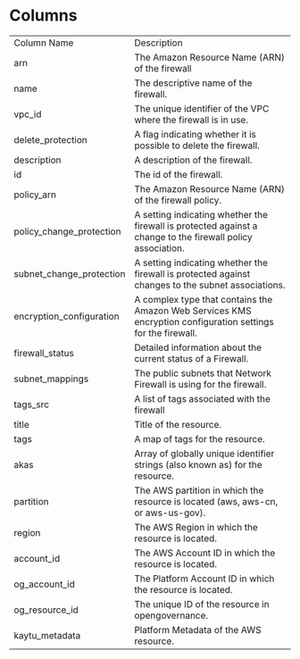 # Columns  

<table>
	<tr><td>Column Name</td><td>Description</td></tr>
	<tr><td>arn</td><td>The Amazon Resource Name (ARN) of the firewall</td></tr>
	<tr><td>name</td><td>The descriptive name of the firewall.</td></tr>
	<tr><td>vpc_id</td><td>The unique identifier of the VPC where the firewall is in use.</td></tr>
	<tr><td>delete_protection</td><td>A flag indicating whether it is possible to delete the firewall.</td></tr>
	<tr><td>description</td><td>A description of the firewall.</td></tr>
	<tr><td>id</td><td>The id of the firewall.</td></tr>
	<tr><td>policy_arn</td><td>The Amazon Resource Name (ARN) of the firewall policy.</td></tr>
	<tr><td>policy_change_protection</td><td>A setting indicating whether the firewall is protected against a change to the firewall policy association.</td></tr>
	<tr><td>subnet_change_protection</td><td>A setting indicating whether the firewall is protected against changes to the subnet associations.</td></tr>
	<tr><td>encryption_configuration</td><td>A complex type that contains the Amazon Web Services KMS encryption configuration settings for the firewall.</td></tr>
	<tr><td>firewall_status</td><td>Detailed information about the current status of a Firewall.</td></tr>
	<tr><td>subnet_mappings</td><td>The public subnets that Network Firewall is using for the firewall.</td></tr>
	<tr><td>tags_src</td><td>A list of tags associated with the firewall</td></tr>
	<tr><td>title</td><td>Title of the resource.</td></tr>
	<tr><td>tags</td><td>A map of tags for the resource.</td></tr>
	<tr><td>akas</td><td>Array of globally unique identifier strings (also known as) for the resource.</td></tr>
	<tr><td>partition</td><td>The AWS partition in which the resource is located (aws, aws-cn, or aws-us-gov).</td></tr>
	<tr><td>region</td><td>The AWS Region in which the resource is located.</td></tr>
	<tr><td>account_id</td><td>The AWS Account ID in which the resource is located.</td></tr>
	<tr><td>og_account_id</td><td>The Platform Account ID in which the resource is located.</td></tr>
	<tr><td>og_resource_id</td><td>The unique ID of the resource in opengovernance.</td></tr>
	<tr><td>kaytu_metadata</td><td>Platform Metadata of the AWS resource.</td></tr>
</table>